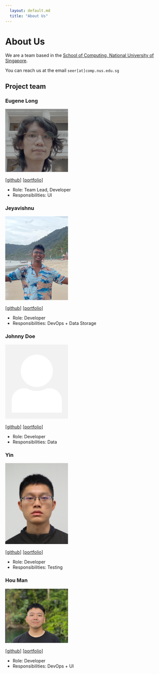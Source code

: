 ```yaml
---
  layout: default.md
  title: "About Us"
---
```


# About Us

We are a team based in the [School of Computing, National University of Singapore](http://www.comp.nus.edu.sg).

You can reach us at the email `seer[at]comp.nus.edu.sg`

## Project team

### Eugene Long

<img src="images/orbitalsqwib.png" width="200px">

[[github](https://github.com/orbitalsqwib)]
[[portfolio](team/johndoe.md)]

* Role: Team Lead, Developer
* Responsibilities: UI

### Jeyavishnu 

<img src="images/appdevin.png" width="200px">

[[github](http://github.com/appdevin)]
[[portfolio](team/johndoe.md)]

* Role: Developer
* Responsibilities: DevOps + Data Storage 

### Johnny Doe

<img src="images/johndoe.png" width="200px">

[[github](http://github.com/johndoe)] [[portfolio](team/johndoe.md)]

* Role: Developer
* Responsibilities: Data

### Yin

<img src="images/niyniy123.png" width="200px">

[[github](http://github.com/niyniy123)]
[[portfolio](team/johndoe.md)]

* Role: Developer
* Responsibilities: Testing

### Hou Man

<img src="images/hwennnn.png" width="200px">

[[github](http://github.com/hwennnn)]
[[portfolio](team/johndoe.md)]

* Role: Developer
* Responsibilities: DevOps + UI
